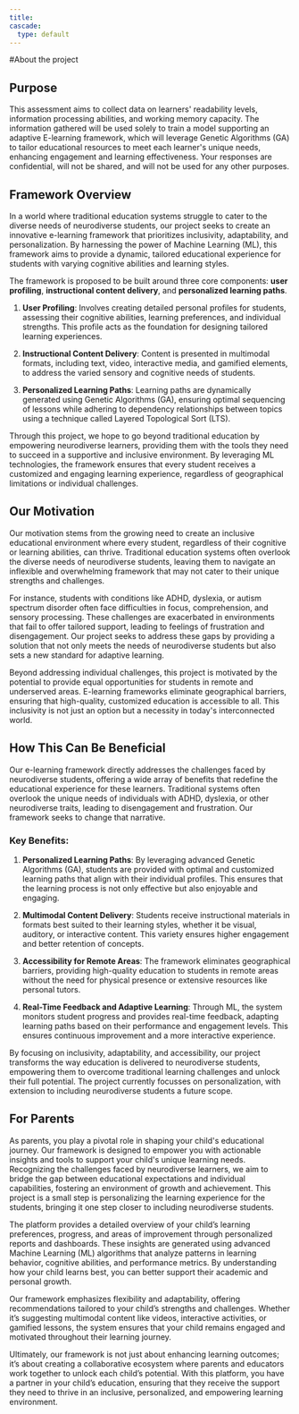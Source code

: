 ```yaml
---
title: 
cascade:
  type: default
---
```


#About the project

## Purpose

This assessment aims to collect data on learners' readability levels, information processing abilities, and working memory capacity. The information gathered will be used solely to train a model supporting an adaptive E-learning framework, which will leverage Genetic Algorithms (GA) to tailor educational resources to meet each learner's unique needs, enhancing engagement and learning effectiveness. Your responses are confidential, will not be shared, and will not be used for any other purposes.

## Framework Overview

In a world where traditional education systems struggle to cater to the diverse needs of neurodiverse students, our project seeks to create an innovative e-learning framework that prioritizes inclusivity, adaptability, and personalization. By harnessing the power of Machine Learning (ML), this framework aims to provide a dynamic, tailored educational experience for students with varying cognitive abilities and learning styles.

The framework is proposed to be built around three core components: **user profiling**, **instructional content delivery**, and **personalized learning paths**. 

1. **User Profiling**: Involves creating detailed personal profiles for students, assessing their cognitive abilities, learning preferences, and individual strengths. This profile acts as the foundation for designing tailored learning experiences.
   
2. **Instructional Content Delivery**: Content is presented in multimodal formats, including text, video, interactive media, and gamified elements, to address the varied sensory and cognitive needs of students.
   
3. **Personalized Learning Paths**: Learning paths are dynamically generated using Genetic Algorithms (GA), ensuring optimal sequencing of lessons while adhering to dependency relationships between topics using a technique called Layered Topological Sort (LTS).

Through this project, we hope to go beyond traditional education by empowering neurodiverse learners, providing them with the tools they need to succeed in a supportive and inclusive environment. By leveraging ML technologies, the framework ensures that every student receives a customized and engaging learning experience, regardless of geographical limitations or individual challenges. 

## Our Motivation

Our motivation stems from the growing need to create an inclusive educational environment where every student, regardless of their cognitive or learning abilities, can thrive. Traditional education systems often overlook the diverse needs of neurodiverse students, leaving them to navigate an inflexible and overwhelming framework that may not cater to their unique strengths and challenges.

For instance, students with conditions like ADHD, dyslexia, or autism spectrum disorder often face difficulties in focus, comprehension, and sensory processing. These challenges are exacerbated in environments that fail to offer tailored support, leading to feelings of frustration and disengagement. Our project seeks to address these gaps by providing a solution that not only meets the needs of neurodiverse students but also sets a new standard for adaptive learning.

Beyond addressing individual challenges, this project is motivated by the potential to provide equal opportunities for students in remote and underserved areas. E-learning frameworks eliminate geographical barriers, ensuring that high-quality, customized education is accessible to all. This inclusivity is not just an option but a necessity in today's interconnected world.

## How This Can Be Beneficial

Our e-learning framework directly addresses the challenges faced by neurodiverse students, offering a wide array of benefits that redefine the educational experience for these learners. Traditional systems often overlook the unique needs of individuals with ADHD, dyslexia, or other neurodiverse traits, leading to disengagement and frustration. Our framework seeks to change that narrative.

### Key Benefits:

1. **Personalized Learning Paths**: By leveraging advanced Genetic Algorithms (GA), students are provided with optimal and customized learning paths that align with their individual profiles. This ensures that the learning process is not only effective but also enjoyable and engaging.
   
2. **Multimodal Content Delivery**: Students receive instructional materials in formats best suited to their learning styles, whether it be visual, auditory, or interactive content. This variety ensures higher engagement and better retention of concepts.
   
3. **Accessibility for Remote Areas**: The framework eliminates geographical barriers, providing high-quality education to students in remote areas without the need for physical presence or extensive resources like personal tutors.
   
4. **Real-Time Feedback and Adaptive Learning**: Through ML, the system monitors student progress and provides real-time feedback, adapting learning paths based on their performance and engagement levels. This ensures continuous improvement and a more interactive experience.

By focusing on inclusivity, adaptability, and accessibility, our project transforms the way education is delivered to neurodiverse students, empowering them to overcome traditional learning challenges and unlock their full potential. The project currently focusses on personalization, with extension to including neurodiverse students a future scope.

## For Parents

As parents, you play a pivotal role in shaping your child's educational journey. Our framework is designed to empower you with actionable insights and tools to support your child's unique learning needs. Recognizing the challenges faced by neurodiverse learners, we aim to bridge the gap between educational expectations and individual capabilities, fostering an environment of growth and achievement. This project is a small step is personalizing the learning experience for the students, bringing it one step closer to including neurodiverse students.

The platform provides a detailed overview of your child’s learning preferences, progress, and areas of improvement through personalized reports and dashboards. These insights are generated using advanced Machine Learning (ML) algorithms that analyze patterns in learning behavior, cognitive abilities, and performance metrics. By understanding how your child learns best, you can better support their academic and personal growth.

Our framework emphasizes flexibility and adaptability, offering recommendations tailored to your child’s strengths and challenges. Whether it’s suggesting multimodal content like videos, interactive activities, or gamified lessons, the system ensures that your child remains engaged and motivated throughout their learning journey. 

Ultimately, our framework is not just about enhancing learning outcomes; it’s about creating a collaborative ecosystem where parents and educators work together to unlock each child’s potential. With this platform, you have a partner in your child’s education, ensuring that they receive the support they need to thrive in an inclusive, personalized, and empowering learning environment.
